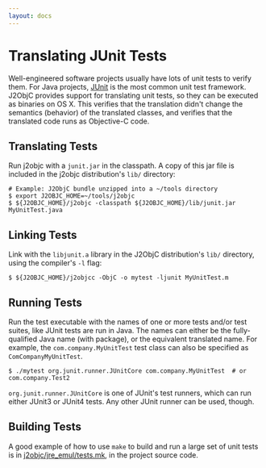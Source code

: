 ```yaml
---
layout: docs
---
```


# Translating JUnit Tests

Well-engineered software projects usually have lots of unit tests to verify them. For Java projects, [JUnit](http://junit.sourceforge.net/) is the most common unit test framework.  J2ObjC provides support for translating unit tests, so they can be executed as binaries on OS X. This verifies that the translation didn't change the semantics (behavior) of the translated classes, and verifies that the translated code runs as Objective-C code.

## Translating Tests

Run j2objc with a `junit.jar` in the classpath. A copy of this jar file is included in the j2objc distribution's `lib/` directory:

````
# Example: J2ObjC bundle unzipped into a ~/tools directory
$ export J2OBJC_HOME=~/tools/j2objc
$ ${J2OBJC_HOME}/j2objc -classpath ${J2OBJC_HOME}/lib/junit.jar MyUnitTest.java
````

## Linking Tests

Link with the `libjunit.a` library in the J2ObjC distribution's `lib/` directory, using the compiler's `-l` flag:

````
$ ${J2OBJC_HOME}/j2objcc -ObjC -o mytest -ljunit MyUnitTest.m
````

## Running Tests

Run the test executable with the names of one or more tests and/or test suites, like JUnit tests are run in Java. The names can either be the fully-qualified Java name (with package), or the equivalent translated name. For example, the `com.company.MyUnitTest` test class can also be specified as `ComCompanyMyUnitTest`.

````
$ ./mytest org.junit.runner.JUnitCore com.company.MyUnitTest  # or com.company.Test2
````

`org.junit.runner.JUnitCore` is one of JUnit's test runners, which can run either JUnit3 or JUnit4 tests. Any other JUnit runner can be used, though.

## Building Tests

A good example of how to use `make` to build and run a large set of unit tests is in [j2objc/jre_emul/tests.mk](https://raw.github.com/google/j2objc/master/jre_emul/tests.mk), in the project source code.
